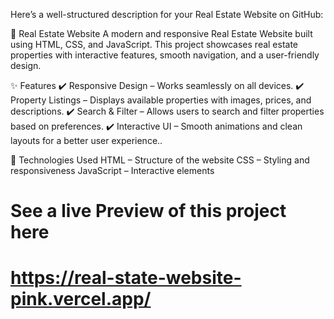 
Here’s a well-structured description for your Real Estate Website on GitHub:

🏡 Real Estate Website
A modern and responsive Real Estate Website built using HTML, CSS, and JavaScript. This project showcases real estate properties with interactive features, smooth navigation, and a user-friendly design.

✨ Features
✔️ Responsive Design – Works seamlessly on all devices.
✔️ Property Listings – Displays available properties with images, prices, and descriptions.
✔️ Search & Filter – Allows users to search and filter properties based on preferences.
✔️ Interactive UI – Smooth animations and clean layouts for a better user experience..

🚀 Technologies Used
HTML – Structure of the website
CSS – Styling and responsiveness
JavaScript – Interactive elements
<br/>
# See a live Preview of this project here 
# https://real-state-website-pink.vercel.app/

